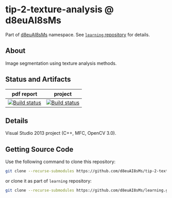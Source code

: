 # tip-2-texture-analysis @ d8euAI8sMs

Part of [d8euAI8sMs](https://github.com/d8euAI8sMs) namespace. See [`learning` repository](https://github.com/d8euAI8sMs/learning) for details.

## About

Image segmentation using texture analysis methods.

## Status and Artifacts

| pdf report | project |
| ---------- | ------- |
| [![Build status](https://ci.appveyor.com/api/projects/status/1n2vfw3i1l7mp23x?svg=true)](https://ci.appveyor.com/project/kalaider/learning/build/artifacts) | [![Build status](https://ci.appveyor.com/api/projects/status/s4dw7ng161lhv6qq?svg=true)](https://ci.appveyor.com/project/kalaider/tip-2-texture-analysis/build/artifacts) |

## Details

Visual Studio 2013 project (C++, MFC, OpenCV 3.0).

## Getting Source Code

Use the following command to clone this repository:

```sh
git clone --recurse-submodules https://github.com/d8euAI8sMs/tip-2-texture-analysis.git
```

or clone it as part of `learning` repository:

```sh
git clone --recurse-submodules https://github.com/d8euAI8sMs/learning.git
```
